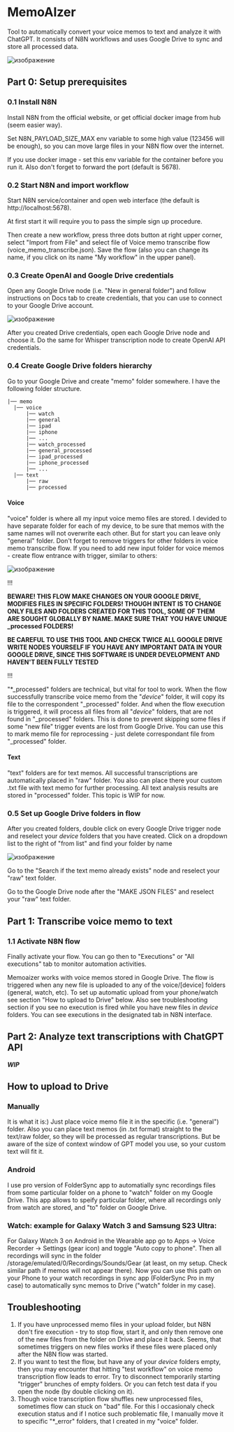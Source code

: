 # MemoAIzer
Tool to automatically convert your voice memos to text and analyze it with ChatGPT.
It consists of N8N workflows and uses Google Drive to sync and store all processed data.

![изображение](https://github.com/MrJimm/MemolAIzer/assets/5428408/63926911-90f7-4bc6-917e-901c57615ad9)


## Part 0: Setup prerequisites
### 0.1 Install N8N
Install N8N from the official website, or get official docker image from hub (seem easier way).

Set N8N_PAYLOAD_SIZE_MAX env variable to some high value (123456 will be enough), so you can move large files in your N8N flow over the internet.

If you use docker image - set this env variable for the container before you run it. Also don't forget to forward the port (default is 5678).

### 0.2 Start N8N and import workflow
Start N8N service/container and open web interface (the default is http://localhost:5678).

At first start it will require you to pass the simple sign up procedure.

Then create a new workflow, press three dots button at right upper corner, select "Import from File" and select file of Voice memo transcribe flow (voice_memo_transcribe.json).
Save the flow (also you can change its name, if you click on its name "My workflow" in the upper panel).

### 0.3 Create OpenAI and Google Drive credentials
Open any Google Drive node (i.e. "New in general folder") and follow instructions on Docs tab to create credentials, that you can use to connect to your Google Drive account.

![изображение](https://github.com/MrJimm/MemolAIzer/assets/5428408/3944f783-c4ae-4e89-9564-38a8bca25b0e)

After you created Drive credentials, open each Google Drive node and choose it. Do the same for Whisper transcription node to create OpenAI API credentials.

### 0.4 Create Google Drive folders hierarchy 
Go to your Google Drive and create "memo" folder somewhere. I have the following folder structure. 

```
|── memo
  |── voice
      |── watch
      |── general
      |── ipad
      |── iphone
      |── ...
      |── watch_processed
      |── general_processed
      |── ipad_processed
      |── iphone_processed
      |── ...
  |── text
      |── raw
      |── processed
```

#### Voice
"voice" folder is where all my input voice memo files are stored. I devided to have separate folder for each of my device, to be sure that memos with the same names will not overwrite each other. But for start you can leave only "general" folder. Don't forget to remove triggers for other folders in voice memo transcribe flow.
If you need to add new input folder for voice memos - create flow entrance with trigger, similar to others:

![изображение](https://github.com/MrJimm/MemolAIzer/assets/5428408/d2fc5ae3-3246-4d31-9aab-934a93d9e76d)

!!!

**BEWARE! THIS FLOW MAKE CHANGES ON YOUR GOOGLE DRIVE, MODIFIES FILES IN SPECIFIC FOLDERS! THOUGH INTENT IS TO CHANGE ONLY FILES AND FOLDERS CREATED FOR THIS TOOL, SOME OF THEM ARE SOUGHT GLOBALLY BY NAME. MAKE SURE THAT YOU HAVE UNIQUE _processed FOLDERS!**

**BE CAREFUL TO USE THIS TOOL AND CHECK TWICE ALL GOOGLE DRIVE WRITE NODES YOURSELF IF YOU HAVE ANY IMPORTANT DATA IN YOUR GOOGLE DRIVE, SINCE THIS SOFTWARE IS UNDER DEVELOPMENT AND HAVEN'T BEEN FULLY TESTED**

!!!

"*_processed" folders are technical, but vital for tool to work. When the flow successfully transcribe voice memo from the "*device*" folder, it will copy its file to the correspondent "_processed" folder. And when the flow execution is triggered, it will process all files from all "*device*" folders, that are not found in "_processed" folders. This is done to prevent skipping some files if some "new file" trigger events are lost from Google Drive. You can use this to mark memo file for reprocessing - just delete correspondant file from "_processed" folder.

#### Text
"text" folders are for text memos. All successful transcriptions are automatically placed in "raw" folder. You also can place there your custom .txt file with text memo for further processing.
All text analysis results are stored in "processed" folder. This topic is WIP for now. 

### 0.5 Set up Google Drive folders in flow
After you created folders, double click on every Google Drive trigger node and reselect your *device* folders that you have created. Click on a dropdown list to the right of "from list" and find your folder by name

![изображение](https://github.com/MrJimm/MemolAIzer/assets/5428408/57e1f926-1cf9-415f-bf3a-897893d48605)

Go to the "Search if the text memo already exists" node and reselect your "raw" text folder.

Go to the Google Drive node after the "MAKE JSON FILES" and reselect your "raw" text folder. 

## Part 1: Transcribe voice memo to text

### 1.1 Activate N8N flow
Finally activate your flow. You can go then to "Executions" or "All executions" tab to monitor automation activities.

Memoaizer works with voice memos stored in Google Drive. The flow is triggered when any new file is uploaded to any of the voice/[device] folders (general, watch, etc). To set up automatic upload from your phone/watch see section "How to upload to Drive" below. Also see troubleshooting section if you see no execution is fired while you have new files in *device* folders. You can see executions in the designated tab in N8N interface.

## Part 2: Analyze text transcriptions with ChatGPT API 
***WIP***

## How to upload to Drive 
### Manually
It is what it is:) Just place voice memo file it in the specific (i.e. "general") folder.
Also you can place text memos (in .txt format) straight to the text/raw folder, so they will be processed as regular transcriptions. But be aware of the size of context window of GPT model you use, so your custom text will fit it.

### Android
I use pro version of FolderSync app to automatially sync recordings files from some particular folder on a phone to "watch" folder on my Google Drive. This app allows to speify particular folder, where all recordings only from watch are stored, and "to" folder on Google Drive.  

### Watch: example for Galaxy Watch 3 and Samsung S23 Ultra:
For Galaxy Watch 3 on Android in the Wearable app go to Apps -> Voice Recorder -> Settings (gear icon) and toggle "Auto copy to phone". 
Then all recordings will sync in the folder /storage/emulated/0/Recordings/Sounds/Gear (at least, on my setup. Check similar path if memos will not appear there). Now you can use this path on your Phone to your watch recordings in sync app (FolderSync Pro in my case) to automatically sync memos to Drive ("watch" folder in my case).

## Troubleshooting
1. If you have unprocessed memo files in your upload folder, but N8N don't fire execution - try to stop flow, start it, and only then remove one of the new files from the folder on Drive and place it back. Seems, that sometimes triggers on new files works if these files were placed only after the N8N flow was started.
2. If you want to test the flow, but have any of your *device* folders empty, then you may encounter that hitting "test workflow" on voice memo transcription flow leads to error. Try to disconnect temporarily starting "trigger" brunches of empty folders. Or you can fetch test data if you open the node (by double clicking on it).
3. Though voice transcription flow shuffles new unprocessed files, sometimes flow can stuck on "bad" file. For this I occasionaly check execution status and if I notice such problematic file, I manually move it to specific "*_error" folders, that I created in my "voice" folder.
